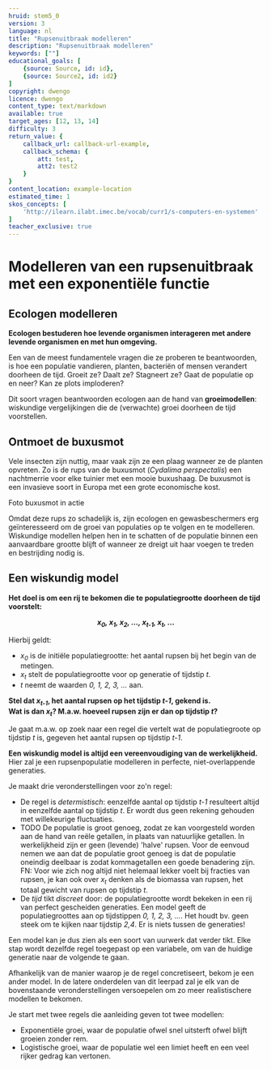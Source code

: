 ```yaml
---
hruid: stem5_0
version: 3
language: nl
title: "Rupsenuitbraak modelleren"
description: "Rupsenuitbraak modelleren"
keywords: [""]
educational_goals: [
    {source: Source, id: id}, 
    {source: Source2, id: id2}
]
copyright: dwengo
licence: dwengo
content_type: text/markdown
available: true
target_ages: [12, 13, 14]
difficulty: 3
return_value: {
    callback_url: callback-url-example,
    callback_schema: {
        att: test,
        att2: test2
    }
}
content_location: example-location
estimated_time: 1
skos_concepts: [
    'http://ilearn.ilabt.imec.be/vocab/curr1/s-computers-en-systemen'
]
teacher_exclusive: true
---
```

# Modelleren van een rupsenuitbraak met een exponentiële functie

## Ecologen modelleren

**Ecologen bestuderen hoe levende organismen interageren met andere levende organismen en met hun omgeving.**<br>

Een van de meest fundamentele vragen die ze proberen te beantwoorden, is hoe een populatie vandieren, planten, bacteriën of mensen verandert doorheen de tijd. Groeit ze? Daalt ze? Stagneert ze? Gaat de populatie op en neer? Kan ze plots imploderen? 

Dit soort vragen beantwoorden ecologen aan de hand van **groeimodellen**: wiskundige vergelijkingen die de (verwachte) groei doorheen de tijd voorstellen. 

## Ontmoet de buxusmot

Vele insecten zijn nuttig, maar vaak zijn ze een plaag wanneer ze de planten opvreten. Zo is de rups van de buxusmot (*Cydalima perspectalis*) een nachtmerrie voor elke tuinier met een mooie buxushaag. De buxusmot is een invasieve soort in Europa met een grote economische kost.

Foto buxusmot in actie

Omdat deze rups zo schadelijk is, zijn ecologen en gewasbeschermers erg geïnteresseerd om de groei van populaties op te volgen en te modelleren. Wiskundige modellen helpen hen in te schatten of de populatie binnen een aanvaardbare grootte blijft of wanneer ze dreigt uit haar voegen te treden en bestrijding nodig is.

## Een wiskundig model

**Het doel is om een rij te bekomen die te populatiegrootte doorheen de tijd voorstelt:**<br>
<p align="center"><em><b>x<sub>0</sub>, x<sub>1</sub>, x<sub>2</sub>, ..., x<sub>t-1</sub>, x<sub>t</sub>, ...</b></em></p>

Hierbij geldt:<br>
-  *x<sub>0</sub>* is de initiële populatiegrootte: het aantal rupsen bij het begin van de metingen.
-  *x<sub>t</sub>* stelt de populatiegrootte voor op generatie of tijdstip *t*.
-  *t* neemt de waarden *0, 1, 2, 3, ...* aan.

**Stel dat *x<sub>t-1</sub>*, het aantal rupsen op het tijdstip *t-1*, gekend is.<br> Wat is dan *x<sub>t</sub>*? M.a.w. hoeveel rupsen zijn er dan op tijdstip *t*?**

Je gaat m.a.w. op zoek naar een regel die vertelt wat de populatiegroote op tijdstip *t* is, gegeven het aantal rupsen op tijdstip *t-1*. 

**Een wiskundig model is altijd een vereenvoudiging van de werkelijkheid.** Hier zal je een rupsenpopulatie modelleren in perfecte, niet-overlappende generaties.

Je maakt drie veronderstellingen voor zo'n regel:<br>
-  De regel is *determistisch*: eenzelfde aantal op tijdstip *t-1* resulteert altijd in eenzelfde aantal op tijdstip *t*. Er wordt dus geen rekening gehouden met willekeurige fluctuaties.
-  TODO De populatie is groot genoeg, zodat ze kan voorgesteld worden aan de hand van reële getallen, in plaats van natuurlijke getallen. In werkelijkheid zijn er geen (levende) 'halve' rupsen. Voor de eenvoud nemen we aan dat de populatie groot genoeg is dat de populatie oneindig deelbaar is zodat kommagetallen een goede benadering zijn. FN: Voor wie zich nog altijd niet helemaal lekker voelt bij fracties van rupsen, je kan ook over *x<sub>t</sub>* denken als de biomassa van rupsen, het totaal gewicht van rupsen op tijdstip *t*.
- De *tijd* tikt *discreet* door: de populatiegrootte wordt bekeken in een rij van perfect gescheiden generaties. Een model geeft de populatiegroottes aan op tijdstippen *0, 1, 2, 3, ...*. Het houdt bv. geen steek om te kijken naar tijdstip *2,4*. Er is niets tussen de generaties!

Een model kan je dus zien als een soort van uurwerk dat verder tikt. Elke stap wordt dezelfde regel toegepast op een variabele, om van de huidige generatie naar de volgende te gaan. 

Afhankelijk van de manier waarop je de regel concretiseert, bekom je een ander model. 
In de latere onderdelen van dit leerpad zal je elk van de bovenstaande veronderstellingen versoepelen om zo meer realistischere modellen te bekomen.

Je start met twee regels die aanleiding geven tot twee modellen:<br>
-  Exponentiële groei, waar de populatie ofwel snel uitsterft ofwel blijft groeien zonder rem.
-  Logistische groei, waar de populatie wel een limiet heeft en een veel rijker gedrag kan vertonen.
